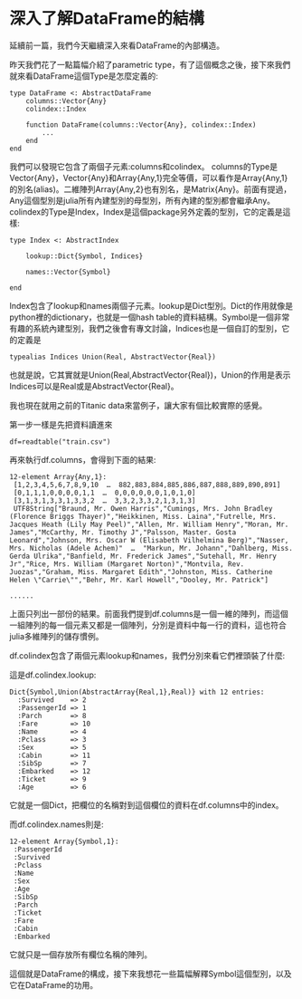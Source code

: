 # 深入了解DataFrame的結構

延續前一篇，我們今天繼續深入來看DataFrame的內部構造。

昨天我們花了一點篇幅介紹了parametric type，有了這個概念之後，接下來我們就來看DataFrame這個Type是怎麼定義的:

```
type DataFrame <: AbstractDataFrame
    columns::Vector{Any}
    colindex::Index

    function DataFrame(columns::Vector{Any}, colindex::Index)
		...
	end
end
```

我們可以發現它包含了兩個子元素:columns和colindex。
columns的Type是Vector{Any}，Vector{Any}和Array{Any,1}完全等價，可以看作是Array{Any,1}的別名(alias)。二維陣列Array{Any,2}也有別名，是Matrix{Any}。前面有提過，Any這個型別是julia所有內建型別的母型別，所有內建的型別都會繼承Any。
colindex的Type是Index，Index是這個package另外定義的型別，它的定義是這樣:


```
type Index <: AbstractIndex   

    lookup::Dict{Symbol, Indices}

    names::Vector{Symbol}

end
```

Index包含了lookup和names兩個子元素。lookup是Dict型別。Dict的作用就像是python裡的dictionary，也就是一個hash table的資料結構。Symbol是一個非常有趣的系統內建型別，我們之後會有專文討論，Indices也是一個自訂的型別，它的定義是

```
typealias Indices Union(Real, AbstractVector{Real})
```
也就是說，它其實就是Union(Real,AbstractVector{Real})，Union的作用是表示Indices可以是Real或是AbstractVector{Real}。

我也現在就用之前的Titanic data來當例子，讓大家有個比較實際的感覺。

第一步一樣是先把資料讀進來

```
df=readtable("train.csv")
```
再來執行df.columns，會得到下面的結果:


```
12-element Array{Any,1}:
 [1,2,3,4,5,6,7,8,9,10  …  882,883,884,885,886,887,888,889,890,891]                                                                                                                                                               
 [0,1,1,1,0,0,0,0,1,1  …  0,0,0,0,0,0,1,0,1,0]                                                                                                                                                                                    
 [3,1,3,1,3,3,1,3,3,2  …  3,3,2,3,3,2,1,3,1,3]                                                                                                                                                                                    
 UTF8String["Braund, Mr. Owen Harris","Cumings, Mrs. John Bradley (Florence Briggs Thayer)","Heikkinen, Miss. Laina","Futrelle, Mrs. Jacques Heath (Lily May Peel)","Allen, Mr. William Henry","Moran, Mr. James","McCarthy, Mr. Timothy J","Palsson, Master. Gosta Leonard","Johnson, Mrs. Oscar W (Elisabeth Vilhelmina Berg)","Nasser, Mrs. Nicholas (Adele Achem)"  …  "Markun, Mr. Johann","Dahlberg, Miss. Gerda Ulrika","Banfield, Mr. Frederick James","Sutehall, Mr. Henry Jr","Rice, Mrs. William (Margaret Norton)","Montvila, Rev. Juozas","Graham, Miss. Margaret Edith","Johnston, Miss. Catherine Helen \"Carrie\"","Behr, Mr. Karl Howell","Dooley, Mr. Patrick"]

......
```
上面只列出一部份的結果。前面我們提到df.columns是一個一維的陣列，而這個一組陣列的每一個元素又都是一個陣列，分別是資料中每一行的資料，這也符合julia多維陣列的儲存慣例。

df.colindex包含了兩個元素lookup和names，我們分別來看它們裡頭裝了什麼:

這是df.colindex.lookup:

```
Dict{Symbol,Union(AbstractArray{Real,1},Real)} with 12 entries:
  :Survived    => 2
  :PassengerId => 1
  :Parch       => 8
  :Fare        => 10
  :Name        => 4
  :Pclass      => 3
  :Sex         => 5
  :Cabin       => 11
  :SibSp       => 7
  :Embarked    => 12
  :Ticket      => 9
  :Age         => 6
```
它就是一個Dict，把欄位的名稱對到這個欄位的資料在df.columns中的index。

而df.colindex.names則是:

```
12-element Array{Symbol,1}:
 :PassengerId
 :Survived   
 :Pclass     
 :Name       
 :Sex        
 :Age        
 :SibSp      
 :Parch      
 :Ticket     
 :Fare       
 :Cabin      
 :Embarked   
```
它就只是一個存放所有欄位名稱的陣列。

這個就是DataFrame的構成，接下來我想花一些篇幅解釋Symbol這個型別，以及它在DataFrame的功用。
